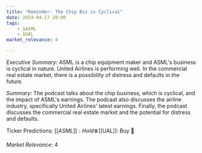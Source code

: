 ```yaml
---
title: "Reminder: The Chip Biz is Cyclical"
date: 2024-04-17 20:00
tags:
    - $ASML
    - $UAL
market_relevance: 4

---
```

*Executive Summary*: ASML is a chip equipment maker and ASML's business is cyclical in nature.  United Airlines is performing well.  In the commercial real estate market, there is a possibility of distress and defaults in the future. 


*Summary:*
The podcast talks about the chip business, which is cyclical, and the impact of ASML's earnings.  The podcast also discusses the airline industry, specifically United Airlines' latest earnings.  Finally, the podcast discusses the commercial real estate market and the potential for distress and defaults.

Ticker Predictions:
[[$ASML]]: Hold ⏸️
[[$UAL]]: Buy 🔺


*Market Relevance*: 4
  